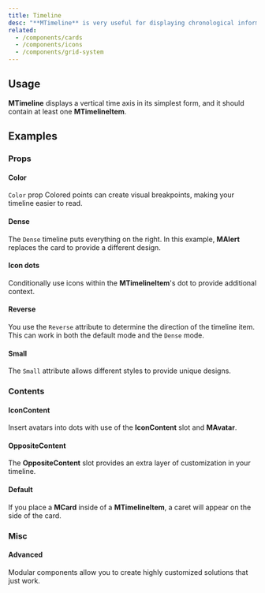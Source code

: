 ```yaml
---
title: Timeline
desc: "**MTimeline** is very useful for displaying chronological information."
related:
  - /components/cards
  - /components/icons
  - /components/grid-system
---
```


## Usage

**MTimeline** displays a vertical time axis in its simplest form, and it should contain at least one **MTimelineItem**.

<timelines-usage></timelines-usage>

## Examples

### Props

#### Color

`Color` prop Colored points can create visual breakpoints, making your timeline easier to read.

<masa-example file="Examples.components.timelines.Color"></masa-example>

#### Dense

The `Dense` timeline puts everything on the right. In this example, **MAlert** replaces the card to provide a different
design.

<masa-example file="Examples.components.timelines.Dense"></masa-example>

#### Icon dots

Conditionally use icons within the **MTimelineItem**'s dot to provide additional context.

<masa-example file="Examples.components.timelines.IconDots"></masa-example>

#### Reverse

You use the `Reverse` attribute to determine the direction of the timeline item. This can work in both the default
mode and the `Dense` mode.

<masa-example file="Examples.components.timelines.Reverse"></masa-example>

#### Small

The `Small` attribute allows different styles to provide unique designs.

<masa-example file="Examples.components.timelines.Small"></masa-example>

### Contents

#### IconContent

Insert avatars into dots with use of the **IconContent** slot and **MAvatar**.

<masa-example file="Examples.components.timelines.IconContent"></masa-example>

#### OppositeContent

The **OppositeContent** slot provides an extra layer of customization in your timeline.

<masa-example file="Examples.components.timelines.OppositeContent"></masa-example>

#### Default

If you place a **MCard** inside of a **MTimelineItem**, a caret will appear on the side of the card.

<masa-example file="Examples.components.timelines.TimelineItemDefault"></masa-example>

### Misc

#### Advanced

Modular components allow you to create highly customized solutions that just work.

<masa-example file="Examples.components.timelines.Advanced"></masa-example>
